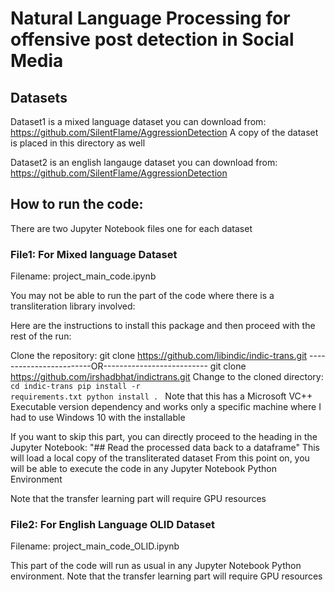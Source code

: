 # Natural Language Processing for offensive post detection in Social Media

## Datasets
Dataset1 is a mixed language dataset you can download from:
https://github.com/SilentFlame/AggressionDetection 
A copy of the dataset is placed in this directory as well

Dataset2 is an english langauge dataset you can download from:
https://github.com/SilentFlame/AggressionDetection 

## How to run the code:
There are two Jupyter Notebook files one for each dataset
### File1: For Mixed language Dataset
Filename: project_main_code.ipynb

You may not be able to run the part of the code where there is a transliteration library involved:

Here are the instructions to install this package and then proceed with the rest of the run:

Clone the repository:
git clone https://github.com/libindic/indic-trans.git
------------------------OR--------------------------
git clone https://github.com/irshadbhat/indictrans.git
Change to the cloned directory:
<code>
cd indic-trans
pip install -r requirements.txt
python install .
</code>
Note that this has a Microsoft VC++ Executable version dependency and works only a specific machine where I had to use Windows 10 with the installable

If you want to skip this part, you can directly proceed to the heading in the Jupyter Notebook: "## Read the processed data back to a dataframe"
This will load a local copy of the transliterated dataset
From this point on, you will be able to execute the code in any Jupyter Notebook Python Environment

Note that the transfer learning part will require GPU resources

### File2: For English Language OLID Dataset
Filename: project_main_code_OLID.ipynb

This part of the code will run as usual in any Jupyter Notebook Python environment.
Note that the transfer learning part will require GPU resources



